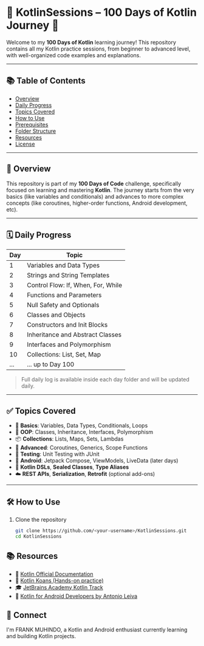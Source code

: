 # 🧠 KotlinSessions – 100 Days of Kotlin Journey 🚀

Welcome to my **100 Days of Kotlin** learning journey! This repository contains all my Kotlin practice sessions, from beginner to advanced level, with well-organized code examples and explanations.

---

## 📚 Table of Contents

- [Overview](#overview)
- [Daily Progress](#daily-progress)
- [Topics Covered](#topics-covered)
- [How to Use](#how-to-use)
- [Prerequisites](#prerequisites)
- [Folder Structure](#folder-structure)
- [Resources](#resources)
- [License](#license)

---

## 🌟 Overview

This repository is part of my **100 Days of Code** challenge, specifically focused on learning and mastering **Kotlin**. The journey starts from the very basics (like variables and conditionals) and advances to more complex concepts (like coroutines, higher-order functions, Android development, etc).

---

## 🗓️ Daily Progress

| Day | Topic |
|-----|-------|
| 1   | Variables and Data Types |
| 2   | Strings and String Templates |
| 3   | Control Flow: If, When, For, While |
| 4   | Functions and Parameters |
| 5   | Null Safety and Optionals |
| 6   | Classes and Objects |
| 7   | Constructors and Init Blocks |
| 8   | Inheritance and Abstract Classes |
| 9   | Interfaces and Polymorphism |
| 10  | Collections: List, Set, Map |
| ... | ... up to Day 100 |

> Full daily log is available inside each day folder and will be updated daily.

---

## ✅ Topics Covered

- 🧱 **Basics**: Variables, Data Types, Conditionals, Loops
- 🧠 **OOP**: Classes, Inheritance, Interfaces, Polymorphism
- 📦 **Collections**: Lists, Maps, Sets, Lambdas
- 🚀 **Advanced**: Coroutines, Generics, Scope Functions
- 🧪 **Testing**: Unit Testing with JUnit
- 🤖 **Android**: Jetpack Compose, ViewModels, LiveData (later days)
- 🔄 **Kotlin DSLs**, **Sealed Classes**, **Type Aliases**
- ☁️ **REST APIs**, **Serialization**, **Retrofit** (optional add-ons)

---

## 🛠️ How to Use

1. Clone the repository  
   ```bash
   git clone https://github.com/<your-username>/KotlinSessions.git
   cd KotlinSessions

## 📚 Resources

- 📘 [Kotlin Official Documentation](https://kotlinlang.org/docs/home.html)
- 🧩 [Kotlin Koans (Hands-on practice)](https://play.kotlinlang.org/koans/overview)
- 🎓 [JetBrains Academy Kotlin Track](https://hyperskill.org/tracks/18)
- 📙 [Kotlin for Android Developers by Antonio Leiva](https://antonioleiva.com/kotlin-android-developers-book/)


## 👋 Connect
I'm FRANK MUHINDO, a Kotlin and Android enthusiast currently learning and building Kotlin projects.


   
